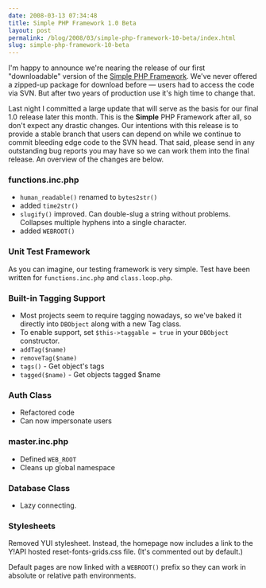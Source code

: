 ```yaml
---
date: 2008-03-13 07:34:48
title: Simple PHP Framework 1.0 Beta
layout: post
permalink: /blog/2008/03/simple-php-framework-10-beta/index.html
slug: simple-php-framework-10-beta
---
```

I'm happy to announce we're nearing the release of our first "downloadable"
version of the [Simple PHP Framework](http://code.google.com/p/simple-php-framework/).
We've never offered a zipped-up package for download before &mdash; users had to access
the code via SVN. But after two years of production use it's high time to
change that.

Last night I committed a large update that will serve as the basis for our
final 1.0 release later this month. This is the __Simple__ PHP Framework after
all, so don't expect any drastic changes. Our intentions with this release is
to provide a stable branch that users can depend on while we continue to
commit bleeding edge code to the SVN head. That said, please send in any
outstanding bug reports you may have so we can work them into the final
release. An overview of the changes are below.

### functions.inc.php ###
* `human_readable()` renamed to `bytes2str()`
* added `time2str()`
* `slugify()` improved. Can double-slug a string without problems. Collapses multiple hyphens into a single character.
* added `WEBROOT()`

### Unit Test Framework ###
As you can imagine, our testing framework is very simple. Test have been written for `functions.inc.php` and `class.loop.php`.

### Built-in Tagging Support ###
* Most projects seem to require tagging nowadays, so we've baked it directly into `DBObject` along with a new Tag class.
* To enable support, set `$this->taggable = true` in your `DBObject` constructor.
* `addTag($name)`
* `removeTag($name)`
* `tags()` - Get object's tags
* `tagged($name)` - Get objects tagged $name

### Auth Class ###
* Refactored code
* Can now impersonate users

### master.inc.php ###
* Defined `WEB_ROOT`
* Cleans up global namespace

### Database Class ###
* Lazy connecting.

### Stylesheets ###
Removed YUI stylesheet. Instead, the homepage now
includes a link to the Y!API hosted reset-fonts-grids.css file. (It's
commented out by default.)

Default pages are now linked with a `WEBROOT()` prefix so they can work in
absolute or relative path environments.